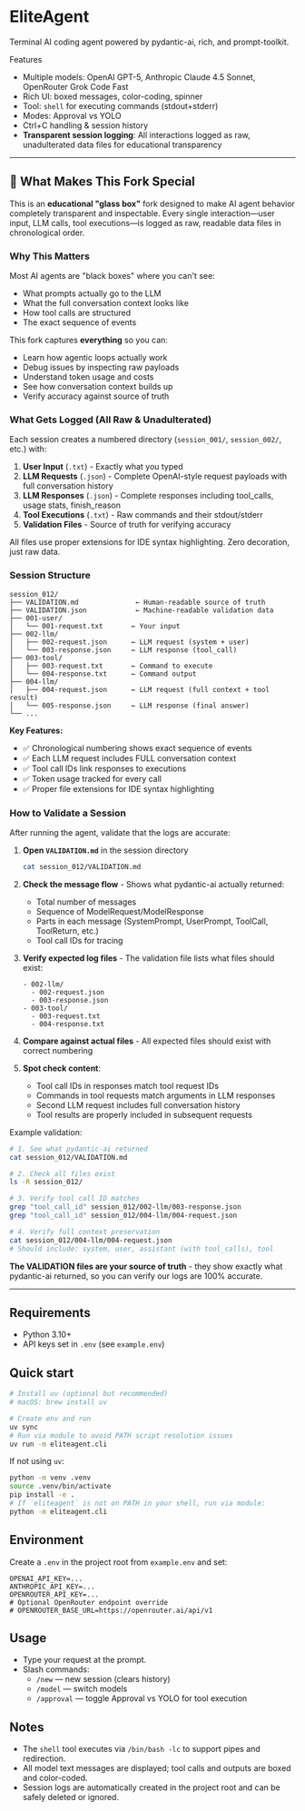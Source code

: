 # EliteAgent

Terminal AI coding agent powered by pydantic-ai, rich, and prompt-toolkit.

Features
- Multiple models: OpenAI GPT-5, Anthropic Claude 4.5 Sonnet, OpenRouter Grok Code Fast
- Rich UI: boxed messages, color-coding, spinner
- Tool: `shell` for executing commands (stdout+stderr)
- Modes: Approval vs YOLO
- Ctrl+C handling & session history
- **Transparent session logging**: All interactions logged as raw, unadulterated data files for educational transparency

---

## 🔬 What Makes This Fork Special

This is an **educational "glass box"** fork designed to make AI agent behavior completely transparent and inspectable. Every single interaction—user input, LLM calls, tool executions—is logged as raw, readable data files in chronological order.

### Why This Matters

Most AI agents are "black boxes" where you can't see:
- What prompts actually go to the LLM
- What the full conversation context looks like
- How tool calls are structured
- The exact sequence of events

This fork captures **everything** so you can:
- Learn how agentic loops actually work
- Debug issues by inspecting raw payloads
- Understand token usage and costs
- See how conversation context builds up
- Verify accuracy against source of truth

### What Gets Logged (All Raw & Unadulterated)

Each session creates a numbered directory (`session_001/`, `session_002/`, etc.) with:

1. **User Input** (`.txt`) - Exactly what you typed
2. **LLM Requests** (`.json`) - Complete OpenAI-style request payloads with full conversation history
3. **LLM Responses** (`.json`) - Complete responses including tool_calls, usage stats, finish_reason
4. **Tool Executions** (`.txt`) - Raw commands and their stdout/stderr
5. **Validation Files** - Source of truth for verifying accuracy

All files use proper extensions for IDE syntax highlighting. Zero decoration, just raw data.

### Session Structure

```
session_012/
├── VALIDATION.md              ← Human-readable source of truth
├── VALIDATION.json            ← Machine-readable validation data
├── 001-user/
│   └── 001-request.txt       ← Your input
├── 002-llm/
│   ├── 002-request.json      ← LLM request (system + user)
│   └── 003-response.json     ← LLM response (tool_call)
├── 003-tool/
│   ├── 003-request.txt       ← Command to execute
│   └── 004-response.txt      ← Command output
├── 004-llm/
│   ├── 004-request.json      ← LLM request (full context + tool result)
│   └── 005-response.json     ← LLM response (final answer)
└── ...
```

**Key Features:**
- ✅ Chronological numbering shows exact sequence of events
- ✅ Each LLM request includes FULL conversation context
- ✅ Tool call IDs link responses to executions
- ✅ Token usage tracked for every call
- ✅ Proper file extensions for IDE syntax highlighting

### How to Validate a Session

After running the agent, validate that the logs are accurate:

1. **Open `VALIDATION.md`** in the session directory
   ```bash
   cat session_012/VALIDATION.md
   ```

2. **Check the message flow** - Shows what pydantic-ai actually returned:
   - Total number of messages
   - Sequence of ModelRequest/ModelResponse
   - Parts in each message (SystemPrompt, UserPrompt, ToolCall, ToolReturn, etc.)
   - Tool call IDs for tracing

3. **Verify expected log files** - The validation file lists what files should exist:
   ```
   - 002-llm/
     - 002-request.json
     - 003-response.json
   - 003-tool/
     - 003-request.txt
     - 004-response.txt
   ```

4. **Compare against actual files** - All expected files should exist with correct numbering

5. **Spot check content**:
   - Tool call IDs in responses match tool request IDs
   - Commands in tool requests match arguments in LLM responses
   - Second LLM request includes full conversation history
   - Tool results are properly included in subsequent requests

Example validation:
```bash
# 1. See what pydantic-ai returned
cat session_012/VALIDATION.md

# 2. Check all files exist
ls -R session_012/

# 3. Verify tool call ID matches
grep "tool_call_id" session_012/002-llm/003-response.json
grep "tool_call_id" session_012/004-llm/004-request.json

# 4. Verify full context preservation
cat session_012/004-llm/004-request.json
# Should include: system, user, assistant (with tool_calls), tool
```

**The VALIDATION files are your source of truth** - they show exactly what pydantic-ai returned, so you can verify our logs are 100% accurate.

---

## Requirements
- Python 3.10+
- API keys set in `.env` (see `example.env`)

## Quick start

```bash
# Install uv (optional but recommended)
# macOS: brew install uv

# Create env and run
uv sync
# Run via module to avoid PATH script resolution issues
uv run -m eliteagent.cli
```

If not using `uv`:

```bash
python -m venv .venv
source .venv/bin/activate
pip install -e .
# If `eliteagent` is not on PATH in your shell, run via module:
python -m eliteagent.cli
```

## Environment
Create a `.env` in the project root from `example.env` and set:

```
OPENAI_API_KEY=...
ANTHROPIC_API_KEY=...
OPENROUTER_API_KEY=...
# Optional OpenRouter endpoint override
# OPENROUTER_BASE_URL=https://openrouter.ai/api/v1
```

## Usage
- Type your request at the prompt.
- Slash commands:
  - `/new` — new session (clears history)
  - `/model` — switch models
  - `/approval` — toggle Approval vs YOLO for tool execution

## Notes
- The `shell` tool executes via `/bin/bash -lc` to support pipes and redirection.
- All model text messages are displayed; tool calls and outputs are boxed and color-coded.
- Session logs are automatically created in the project root and can be safely deleted or ignored.

